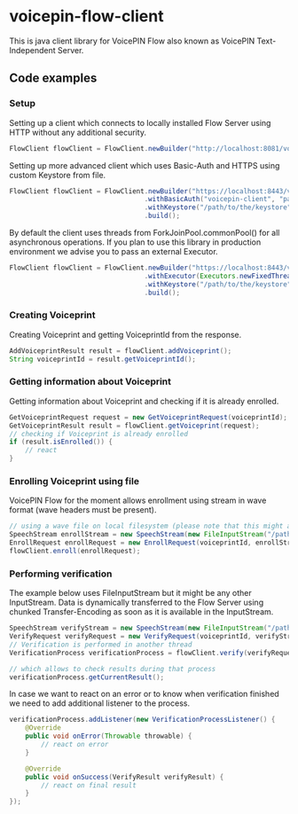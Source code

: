 # **voicepin-flow-client**

This is java client library for VoicePIN Flow also known as VoicePIN Text-Independent Server.

## **Code examples**

### Setup
Setting up a client which connects to locally installed Flow Server using HTTP without any additional security.
``` java
FlowClient flowClient = FlowClient.newBuilder("http://localhost:8081/voicepin-ti-server/v1/").build();
```

Setting up more advanced client which uses Basic-Auth and HTTPS using custom Keystore from file.
``` java
FlowClient flowClient = FlowClient.newBuilder("https://localhost:8443/voicepin-ti-server/v1/")
                                  .withBasicAuth("voicepin-client", "password")
                                  .withKeystore("/path/to/the/keystore", "keystorePassword")
                                  .build();

```

By default the client uses threads from ForkJoinPool.commonPool() for all asynchronous operations. If you plan to use this library in production environment we advise you to pass an external Executor.

``` java
FlowClient flowClient = FlowClient.newBuilder("https://localhost:8443/voicepin-ti-server/v1/")
                                  .withExecutor(Executors.newFixedThreadPool(5))
                                  .withKeystore("/path/to/the/keystore", "keystorePassword")
                                  .build();

```


### Creating Voiceprint
Creating Voiceprint and getting VoiceprintId from the response.
``` java
AddVoiceprintResult result = flowClient.addVoiceprint();
String voiceprintId = result.getVoiceprintId();
```

### Getting information about Voiceprint
Getting information about Voiceprint and checking if it is already enrolled.
``` java
GetVoiceprintRequest request = new GetVoiceprintRequest(voiceprintId);
GetVoiceprintResult result = flowClient.getVoiceprint(request);
// checking if Voiceprint is already enrolled
if (result.isEnrolled()) {
    // react
}
```

### Enrolling Voiceprint using file
VoicePIN Flow for the moment allows enrollment using stream in wave format (wave headers must be present).
``` java
// using a wave file on local filesystem (please note that this might also be a real-time stream as long as wave headers are provided)
SpeechStream enrollStream = new SpeechStream(new FileInputStream("/path/to/recording.wav"));
EnrollRequest enrollRequest = new EnrollRequest(voiceprintId, enrollStream);
flowClient.enroll(enrollRequest);
```

### Performing verification
The example below uses FileInputStream but it might be any other InputStream. Data is dynamically transferred to the Flow Server using chunked Transfer-Encoding as soon as it is available in the InputStream.
``` java
SpeechStream verifyStream = new SpeechStream(new FileInputStream("/path/to/recording.wav"));
VerifyRequest verifyRequest = new VerifyRequest(voiceprintId, verifyStream);
// Verification is performed in another thread
VerificationProcess verificationProcess = flowClient.verify(verifyRequest);

// which allows to check results during that process
verificationProcess.getCurrentResult();
```

In case we want to react on an error or to know when verification finished we need to add additional listener to the process.

``` java
verificationProcess.addListener(new VerificationProcessListener() {
    @Override
    public void onError(Throwable throwable) {
        // react on error
    }

    @Override
    public void onSuccess(VerifyResult verifyResult) {
        // react on final result
    }
});
```

